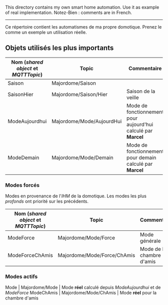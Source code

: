 This directory contains my own smart home automation. Use it as example of real implementation.
Notez-Bien : comments are in French.

----

Ce répertoire contient les automatismes de ma propre domotique. Prenez le comme un exemple un utilisation réelle.

## Objets utilisés les plus importants

Nom (*shared object* et *MQTTTopic*) | Topic | Commentaire
----|----|----
Saison | Majordome/Saison | 
SaisonHier | Majordome/Saison/Hier | Saison de la veille
ModeAujourdhui | Majordome/Mode/AujourdHui | Mode de fonctionnement pour aujourd'hui calculé par **Marcel**
ModeDemain | Majordome/Mode/Demain | Mode de fonctionnement pour demain calculé par **Marcel**

### Modes forcés
Modes en provenance de l'*IHM* de la domotique.
Les modes les plus *profonds* ont priorité sur les précédents.

Nom (*shared object* et *MQTTTopic*) | Topic | Commentaire
----|----|----
ModeForce | Majordome/Mode/Force | Mode générale
ModeForceChAmis | Majordome/Mode/Force/ChAmis | Mode de la chambre d'amis

### Modes actifs
Mode | Majordome/Mode | Mode **réel** calculé depuis *ModeAujourdhui* et de *ModeForce*
ModeChAmis | Majordome/Mode/ChAmis | Mode **réel** pour la chambre d'amis

